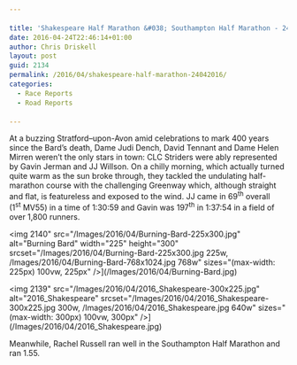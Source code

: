 ```yaml
---

title: 'Shakespeare Half Marathon &#038; Southampton Half Marathon - 24/04/2016'
date: 2016-04-24T22:46:14+01:00
author: Chris Driskell
layout: post
guid: 2134
permalink: /2016/04/shakespeare-half-marathon-24042016/
categories:
  - Race Reports
  - Road Reports

---
```

At a buzzing Stratford–upon-Avon amid celebrations to mark 400 years since the Bard’s death, Dame Judi Dench, David Tennant and Dame Helen Mirren weren’t the only stars in town: CLC Striders were ably represented by Gavin Jerman and JJ Willson. On a chilly morning, which actually turned quite warm as the sun broke through, they tackled the undulating half-marathon course with the challenging Greenway which, although straight and flat, is featureless and exposed to the wind. JJ came in 69<sup>th</sup> overall (1<sup>st</sup> MV55) in a time of 1:30:59 and Gavin was 197<sup>th</sup> in 1:37:54 in a field of over 1,800 runners.

<img  2140" src="/Images/2016/04/Burning-Bard-225x300.jpg" alt="Burning Bard" width="225" height="300" srcset="/Images/2016/04/Burning-Bard-225x300.jpg 225w, /Images/2016/04/Burning-Bard-768x1024.jpg 768w" sizes="(max-width: 225px) 100vw, 225px" />](/Images/2016/04/Burning-Bard.jpg)

<img  2139" src="/Images/2016/04/2016_Shakespeare-300x225.jpg" alt="2016_Shakespeare"  srcset="/Images/2016/04/2016_Shakespeare-300x225.jpg 300w, /Images/2016/04/2016_Shakespeare.jpg 640w" sizes="(max-width: 300px) 100vw, 300px" />](/Images/2016/04/2016_Shakespeare.jpg)

Meanwhile, Rachel Russell ran well in the Southampton Half Marathon and ran 1.55.

&nbsp;